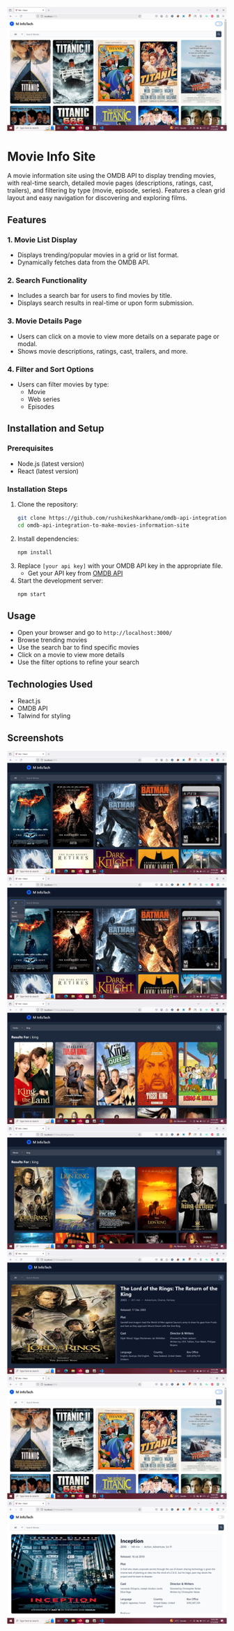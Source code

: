 ![page](./screenshots/f.png)
# Movie Info Site

A movie information site using the OMDB API to display trending movies, with real-time search, detailed movie pages (descriptions, ratings, cast, trailers), and filtering by type (movie, episode, series). Features a clean grid layout and easy navigation for discovering and exploring films.

## Features

### 1. Movie List Display
- Displays trending/popular movies in a grid or list format.
- Dynamically fetches data from the OMDB API.

### 2. Search Functionality
- Includes a search bar for users to find movies by title.
- Displays search results in real-time or upon form submission.

### 3. Movie Details Page
- Users can click on a movie to view more details on a separate page or modal.
- Shows movie descriptions, ratings, cast, trailers, and more.

### 4. Filter and Sort Options
- Users can filter movies by type:
  - Movie
  - Web series
  - Episodes

## Installation and Setup

### Prerequisites
- Node.js (latest version)
- React (latest version)

### Installation Steps
1. Clone the repository:
   ```sh
   git clone https://github.com/rushikeshkarkhane/omdb-api-integration-to-make-movies-information-site
   cd omdb-api-integration-to-make-movies-information-site
   ```
2. Install dependencies:
   ```sh
   npm install
   ```
3. Replace `[your api key]` with your OMDB API key in the appropriate file.
   - Get your API key from [OMDB API](https://www.omdbapi.com/)
4. Start the development server:
   ```sh
   npm start
   ```

## Usage
- Open your browser and go to `http://localhost:3000/`
- Browse trending movies
- Use the search bar to find specific movies
- Click on a movie to view more details
- Use the filter options to refine your search

## Technologies Used
- React.js
- OMDB API
- Talwind for styling

## Screenshots
![page](./screenshots/a.png)
![page](./screenshots/b.png)
![page](./screenshots/c.png)
![page](./screenshots/d.png)
![page](./screenshots/e.png)
![page](./screenshots/f.png)
![page](./screenshots/g.png)




